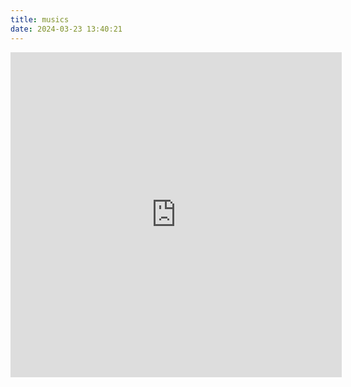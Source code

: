 ```yaml
---
title: musics
date: 2024-03-23 13:40:21
---
```


<iframe frameborder="no" border="0" marginwidth="0" marginheight="0" width=530 height=520 src="https://music.163.com/outchain/player?type=0&id=500923365&auto=1&height=430"></iframe>
